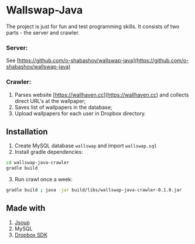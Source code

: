 # Wallswap-Java

The project is just for fun and test programming skills. It consists of two parts - the server and crawler.

### Server:
See [https://github.com/o-shabashov/wallswap-java](https://github.com/o-shabashov/wallswap-java)

### Crawler:
1. Parses website [https://wallhaven.cc](https://wallhaven.cc) and collects direct URL's at the wallpaper;
2. Saves list of wallpapers in the database;
3. Upload wallpapers for each user in Dropbox directory.

## Installation
1. Create MySQL database `wallswap` and import `wallswap.sql`
2. Install gradle dependencies:
```bash
cd wallswap-java-crawler
gradle build
```

3. Run crawl once a week:
```bash
gradle build ; java -jar build/libs/wallswap-java-crawler-0.1.0.jar
```

## Made with
1. [Jsoup](https://jsoup.org/)
2. MySQL
3. [Dropbox SDK](https://github.com/dropbox/dropbox-sdk-java)
